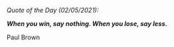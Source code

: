 *Quote of the Day (02/05/2021):*

_**When you win, say nothing. When you lose, say less.**_

Paul Brown